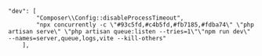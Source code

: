     "dev": [
            "Composer\\Config::disableProcessTimeout",
            "npx concurrently -c \"#93c5fd,#c4b5fd,#fb7185,#fdba74\" \"php artisan serve\" \"php artisan queue:listen --tries=1\"\"npm run dev\" --names=server,queue,logs,vite --kill-others"
        ],
